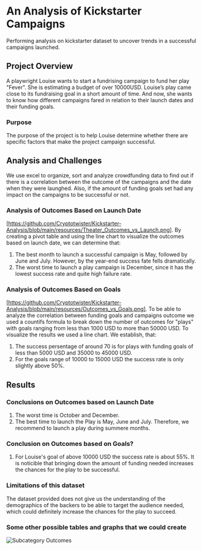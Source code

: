 # An Analysis of Kickstarter Campaigns
Performing analysis on kickstarter dataset to uncover trends in a successful campaigns launched.
## Project Overview
A playwright Louise wants to start a fundrising campaign to fund her play "Fever". She is estimating a budget of over 10000USD. Louise’s play came close to its fundraising goal in a short amount of time. And now, she wants to know how different campaigns fared in relation to their launch dates and their funding goals.
### Purpose
The purpose of the project is to help Louise determine whether there are specific factors that make the project campaign successful.
## Analysis and Challenges
We use excel to organize, sort and analyze crowdfunding data to find out if there is a correlation between the outcome of the campaigns and the date when they were launghed.
Also, if the amount of funding goals set had any impact on the campaigns to be successful or not.
### Analysis of Outcomes Based on Launch Date
[https://github.com/Cryptotwister/Kickstarter-Analysis/blob/main/resources/Theater_Outcomes_vs_Launch.png].
By creating a pivot table and using the line chart to visualize the outcomes based on launch date, we can determine that:
1. The best month to launch a successful campaign is May, followed by June and July. However, by the year-end success fate fells dramatically.
2. The worst time to launch a play campaign is December, since it has the lowest success rate and quite high failure rate.
### Analysis of Outcomes Based on Goals
[https://github.com/Cryptotwister/Kickstarter-Analysis/blob/main/resources/Outcomes_vs_Goals.png].
To be able to analyze the correlation between funding goals and campaigns outcome we used a countifs formula to break down the number of outcomes for "plays" with goals ranging from less than 1000 USD to more than 50000 USD. To visualize the results we used a line chart. We establish, that:
1. The success persentage of around 70 is for plays with funding goals of less than 5000 USD and 35000 to 45000 USD.
2. For the goals range of 10000 to 15000 USD the success rate is only slightly above 50%.
## Results
### Conclusions on Outcomes based on Launch Date
1. The worst time is October and December.
2. The best time to launch the Play is May, June and July. Therefore, we recommend to launch a play during summere months.
### Conclusion on Outcomes based on Goals?
1. For Louise's goal of above 10000 USD the success rate is about 55%. It is noticible that bringing down the amount of funding needed increases the chances for the play to be successful.
### Limitations of this dataset
The dataset provided does not give us the understanding of the demographics  of the backers to be able to target the audience needed, which could definitely increase the chances for the play to succeed.
### Some other possible tables and graphs that we could create
![Subcategory Outcomes](https://user-images.githubusercontent.com/42978221/140676245-faa743d5-739f-4cb6-97dd-64e04b036ac7.png)
